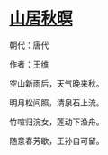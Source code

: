 # [山居秋暝](http://so.gushiwen.org/view_5636.aspx)

朝代：唐代

作者：[王维](http://so.gushiwen.org/author_515.aspx)

空山新雨后，天气晚来秋。

明月松间照，清泉石上流。

竹喧归浣女，莲动下渔舟。

随意春芳歇，王孙自可留。

